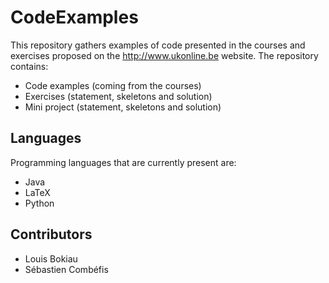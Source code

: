 # CodeExamples

This repository gathers examples of code presented in the courses and exercises proposed on the http://www.ukonline.be website. The repository contains:

- Code examples (coming from the courses)
- Exercises (statement, skeletons and solution)
- Mini project (statement, skeletons and solution)

## Languages

Programming languages that are currently present are:

- Java
- LaTeX
- Python

## Contributors

- Louis Bokiau
- Sébastien Combéfis